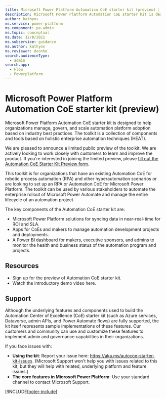```yaml
---
title: Microsoft Power Platform Automation CoE starter kit (preview) | Microsoft Docs
description: Microsoft Power Platform Automation CoE starter kit is designed to help organizations manage, govern, and scale automation platform adoption based on industry best practices.
author: kathyos
ms.service: power-platform
ms.component: pa-admin
ms.topic: conceptual
ms.date: 12/8/2021
ms.subservice: guidance
ms.author: kathyos
ms.reviewer: deonhe
search.audienceType: 
  - admin
search.app: 
  - Flow
  - Powerplatform
---
```

# Microsoft Power Platform Automation CoE starter kit (preview)

Microsoft Power Platform Automation CoE starter kit is designed to help organizations manage, govern, and scale automation platform adoption based on industry best practices. The toolkit is a collection of components and tools based on holistic enterprise automation techniques (HEAT).

We are pleased to announce a limited public preview of the toolkit. We are actively looking to work closely with customers to learn and improve the product. If you're interested in joining the limited preview, please [fill out the Automation CoE Starter Kit Preview form](https://aka.ms/autocoestarterkitpreview).

This toolkit is for organizations that have an existing Automation CoE for robotic process automation (RPA) and other hyperautomation scenarios or are looking to set up an RPA or Automation CoE for Microsoft Power Platform. The toolkit can be used by various stakeholders to automate the enterprise rollout of Microsoft Power Automate and manage the entire lifecycle of an automation project.

The key components of the Automation CoE starter kit are:

- Microsoft Power Platform solutions for syncing data in near-real-time for ROI and SLA.
- Apps for CoEs and makers to manage automation development projects and deployments.
- A Power BI dashboard for makers, executive sponsors, and admins to monitor the health and business status of the automation program and projects.

<!-- Images to be inserted here -->
 
## Resources

- Sign up for the preview of Automation CoE starter kit.
- Watch the introductory demo video here.

## Support
Although the underlying features and components used to build the Automation Center of Excellence (CoE) starter kit (such as Azure services, Dataverse, admin APIs, and Power Automate flows) are fully supported, the kit itself represents sample implementations of these features. Our customers and community can use and customize these features to implement admin and governance capabilities in their organizations.

If you face issues with:
- **Using the kit**: Report your issue here: https://aka.ms/autocoe-starter-kit-issues. (Microsoft Support won't help you with issues related to this kit, but they will help with related, underlying platform and feature issues.)
- **The core features in Microsoft Power Platform**: Use your standard channel to contact Microsoft Support.

[!INCLUDE[footer-include](../../includes/footer-banner.md)]
